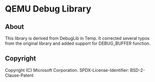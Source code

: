 # QEMU Debug Library

## About

This library is derived from DebugLib in Temp.
It corrected several typos from the original library and added support for DEBUG_BUFFER function.

## Copyright

Copyright (C) Microsoft Corporation.
SPDX-License-Identifier: BSD-2-Clause-Patent
